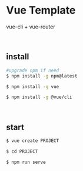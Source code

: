 # Vue Template

vue-cli + vue-router

<br />

## install

```sh
#upgrade npm if need
$ npm install -g npm@latest

$ npm install -g vue

$ npm install -g @vue/cli
```

<br />

## start

```sh
$ vue create PROJECT

$ cd PROJECT

$ npm run serve
```

